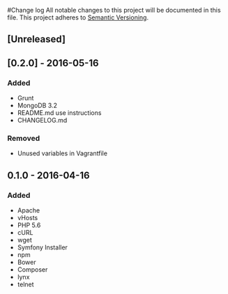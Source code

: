 #Change log
All notable changes to this project will be documented in this file.
This project adheres to [Semantic Versioning](http://semver.org/).

## [Unreleased]

## [0.2.0] - 2016-05-16
### Added
* Grunt
* MongoDB 3.2
* README.md use instructions
* CHANGELOG.md

### Removed
* Unused variables in Vagrantfile

## 0.1.0 - 2016-04-16
### Added
* Apache
* vHosts
* PHP 5.6
* cURL
* wget
* Symfony Installer
* npm
* Bower
* Composer
* lynx
* telnet



